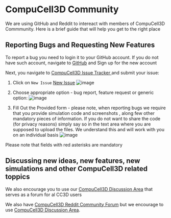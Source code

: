 # CompuCell3D Community

We are using GitHub and Reddit to intereact with members of CompuCell3D Commmunity. Here is a brief guide that will help you get to the right place

## Reporting Bugs and Requesting New Features

To report a bug you need to login it to your GitHub account. If you do not have such account, navigate to [GitHub](https://www.github.com) and Sign up for the new account

Next, you navigate to [CompuCell3D Issue Tracker ](https://github.com/CompuCell3D/CompuCell3D/issues) and submit your issue:

1. Click on ``New Issue`` [New Issue](https://github.com/CompuCell3D/CompuCell3D/issues/new/choose)
   ![image](https://github.com/user-attachments/assets/9c215d16-fa39-4c8e-a16f-7d0bb700fc4b)

2. Choose appropriate option - bug report, feature request or generic option:
![image](https://github.com/user-attachments/assets/f15cfc5f-2510-42ee-9629-dcb977ffc9fa)

 3. Fill Out the Provided form - please note, when reporting bugs we require that you provide simulation code and screenshots , along few other mandatory pieces of information. If you do not want to share the code (for privacy reasons) simply say so in the text area where you are supposed to upload the files. We understand this and will work with you on an individual basis
![image](https://github.com/user-attachments/assets/16a40eeb-ba1a-4926-856f-0af5d7157de0)

Please note that fields with red asterisks are mandatory

## Discussing new ideas, new features, new simulations and other CompuCell3D related toppics

We also encourage you to use our [CompuCell3D Discussion Area](https://github.com/CompuCell3D/CompuCell3D/discussions) that serves as a forum for al CC3D users

We also have [CompuCell3D Reddit Community Forum](https://www.reddit.com/r/CompuCell3D/) but we encourage to use [CompuCell3D Discussion Area](https://github.com/CompuCell3D/CompuCell3D/discussions).

